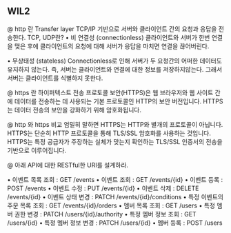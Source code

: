 ##  WIL2 
@ http 란
Transfer layer
TCP/IP 기반으로 서버와 클라이언트 간의 요청과 응답을 전송한다. 
TCP, UDP란?
• 비 연결성 (connectionless)
클라이언트와 서버가 한번 연결을 맺은 후에 클라이언트의 요청에 대해 서버가 응답을 마치면 연결을 끊어버린다.

• 무상태성 (stateless)
Connectionless로 인해 서버가 두 요청간의 어떠한 데이터도 유지하지 않는다. 즉, 서버는 클라이언트와 연결에 대한 정보를 저장하지않는다.
그래서 서버는 클라이언트를 식별하지 못한다.

@ https 란
하이퍼텍스트 전송 프로토콜 보안(HTTPS)은 웹 브라우저와 웹 사이트 간에 데이터를 전송하는 데 사용되는 기본 프로토콜인 HTTP의 보안 버전입니다. 
HTTPS는 데이터 전송의 보안을 강화하기 위해 암호화됩니다.


@ http 와 https 비교
엄밀히 말하면 HTTPS는 HTTP와 별개의 프로토콜이 아닙니다. 
HTTPS는 단순히 HTTP 프로토콜을 통해 TLS/SSL 암호화를 사용하는 것입니다. 
HTTPS는 특정 공급자가 주장하는 실체가 맞는지 확인하는 TLS/SSL 인증서의 전송을 기반으로 이루어집니다.


@ 아래 API에 대한 RESTful한 URI를 설계하라.

• 이벤트 목록 조회 : GET /events
• 이벤트 조회 : GET /events/{id}
• 이벤트 등록 : POST /events
• 이벤트 수정 : PUT /events/{id}
• 이벤트 삭제 : DELETE /events/{id}
• 이벤트 상태 변경 : PATCH /events/{id}/conditions
• 특정 이벤트의 주문 목록 조회 : GET /events/{id}/orders
• 멤버 목록 조회 : GET /users
• 특정 멤버 권한 변경 : PATCH /users/{id}/authority
• 특정 멤버 정보 조회 : GET /users/{id}
• 특정 멤버 정보 변경 : PATCH /users/{id}
• 멤버 등록 : POST /users
